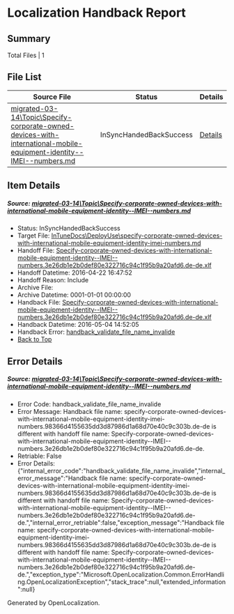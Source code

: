 # <a name='report-top'></a> Localization Handback Report

## Summary
 Total Files | 1

## File List
 Source File | Status | Details 
 ----------- | ------ | ------- 
 [migrated-03-14\Topic\Specify-corporate-owned-devices-with-international-mobile-equipment-identity--IMEI--numbers.md](https://github.com/Microsoft/IntuneDocs-pr/blob/109448161b2c13bc2c5ef6ea43b01b4a84dc0853/migrated-03-14/Topic/Specify-corporate-owned-devices-with-international-mobile-equipment-identity--IMEI--numbers.md) | InSyncHandedBackSuccess | [Details](#15a1211ec83158d1a77c92411100bff572ff9a7a1812)

## Item Details
##### <a name='15a1211ec83158d1a77c92411100bff572ff9a7a1812'></a> Source: [migrated-03-14\Topic\Specify-corporate-owned-devices-with-international-mobile-equipment-identity--IMEI--numbers.md](https://github.com/Microsoft/IntuneDocs-pr/blob/109448161b2c13bc2c5ef6ea43b01b4a84dc0853/migrated-03-14/Topic/Specify-corporate-owned-devices-with-international-mobile-equipment-identity--IMEI--numbers.md)
* Status: InSyncHandedBackSuccess
* Target File: [InTuneDocs\DeployUse\specify-corporate-owned-devices-with-international-mobile-equipment-identity-imei-numbers.md](https://github.com/Microsoft/IntuneDocs-pr.de-de/blob/ecd002be757162461649975a0e90fc27762328a7/InTuneDocs/DeployUse/specify-corporate-owned-devices-with-international-mobile-equipment-identity-imei-numbers.md)
* Handoff File: [Specify-corporate-owned-devices-with-international-mobile-equipment-identity--IMEI--numbers.3e26db1e2b0def80e322716c94c1f95b9a20afd6.de-de.xlf](https://github.com/Microsoft/EM.handoff/blob/56acba1f4705ebecc1ba0b636d6798c10ab04863/ol-handoff/Microsoft/IntuneDocs-pr.de-de/master/Specify-corporate-owned-devices-with-international-mobile-equipment-identity--IMEI--numbers.3e26db1e2b0def80e322716c94c1f95b9a20afd6.de-de.xlf)
* Handoff Datetime: 2016-04-22 16:47:52
* Handoff Reason: Include
* Archive File: 
* Archive Datetime: 0001-01-01 00:00:00
* Handback File: [Specify-corporate-owned-devices-with-international-mobile-equipment-identity--IMEI--numbers.3e26db1e2b0def80e322716c94c1f95b9a20afd6.de-de.xlf](https://github.com/Microsoft/EM.handback/blob/4db65ef8f567233a6b565be08636cd24145c23e0/ol-handback/Microsoft/IntuneDocs-pr.de-de/master/Specify-corporate-owned-devices-with-international-mobile-equipment-identity--IMEI--numbers.3e26db1e2b0def80e322716c94c1f95b9a20afd6.de-de.xlf)
* Handback Datetime: 2016-05-04 14:52:05
* Handback Error: [handback_validate_file_name_invalide](#15a1211ec83158d1a77c92411100bff572ff9a7a1812handback_validate_file_name_invalide)
* [Back to Top](#report-top)


## Error Details
##### <a name='15a1211ec83158d1a77c92411100bff572ff9a7a1812handback_validate_file_name_invalide'></a> Source: [migrated-03-14\Topic\Specify-corporate-owned-devices-with-international-mobile-equipment-identity--IMEI--numbers.md](#15a1211ec83158d1a77c92411100bff572ff9a7a1812)
* Error Code: handback_validate_file_name_invalide
* Error Message: Handback file name: specify-corporate-owned-devices-with-international-mobile-equipment-identity-imei-numbers.98366d4155635dd3d87986d1a68d70e40c9c303b.de-de is different with handoff file name: Specify-corporate-owned-devices-with-international-mobile-equipment-identity--IMEI--numbers.3e26db1e2b0def80e322716c94c1f95b9a20afd6.de-de.
* Retriable: False
* Error Details: {"internal_error_code":"handback_validate_file_name_invalide","internal_error_message":"Handback file name: specify-corporate-owned-devices-with-international-mobile-equipment-identity-imei-numbers.98366d4155635dd3d87986d1a68d70e40c9c303b.de-de is different with handoff file name: Specify-corporate-owned-devices-with-international-mobile-equipment-identity--IMEI--numbers.3e26db1e2b0def80e322716c94c1f95b9a20afd6.de-de.","internal_error_retriable":false,"exception_message":"Handback file name: specify-corporate-owned-devices-with-international-mobile-equipment-identity-imei-numbers.98366d4155635dd3d87986d1a68d70e40c9c303b.de-de is different with handoff file name: Specify-corporate-owned-devices-with-international-mobile-equipment-identity--IMEI--numbers.3e26db1e2b0def80e322716c94c1f95b9a20afd6.de-de.","exception_type":"Microsoft.OpenLocalization.Common.ErrorHandling.OpenLocalizationException","stack_trace":null,"extended_information":null}


Generated by OpenLocalization.
